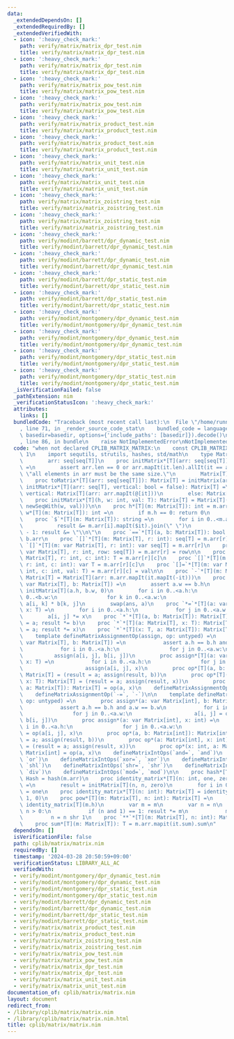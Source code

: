```yaml
---
data:
  _extendedDependsOn: []
  _extendedRequiredBy: []
  _extendedVerifiedWith:
  - icon: ':heavy_check_mark:'
    path: verify/matrix/matrix_dpr_test.nim
    title: verify/matrix/matrix_dpr_test.nim
  - icon: ':heavy_check_mark:'
    path: verify/matrix/matrix_dpr_test.nim
    title: verify/matrix/matrix_dpr_test.nim
  - icon: ':heavy_check_mark:'
    path: verify/matrix/matrix_pow_test.nim
    title: verify/matrix/matrix_pow_test.nim
  - icon: ':heavy_check_mark:'
    path: verify/matrix/matrix_pow_test.nim
    title: verify/matrix/matrix_pow_test.nim
  - icon: ':heavy_check_mark:'
    path: verify/matrix/matrix_product_test.nim
    title: verify/matrix/matrix_product_test.nim
  - icon: ':heavy_check_mark:'
    path: verify/matrix/matrix_product_test.nim
    title: verify/matrix/matrix_product_test.nim
  - icon: ':heavy_check_mark:'
    path: verify/matrix/matrix_unit_test.nim
    title: verify/matrix/matrix_unit_test.nim
  - icon: ':heavy_check_mark:'
    path: verify/matrix/matrix_unit_test.nim
    title: verify/matrix/matrix_unit_test.nim
  - icon: ':heavy_check_mark:'
    path: verify/matrix/matrix_zoistring_test.nim
    title: verify/matrix/matrix_zoistring_test.nim
  - icon: ':heavy_check_mark:'
    path: verify/matrix/matrix_zoistring_test.nim
    title: verify/matrix/matrix_zoistring_test.nim
  - icon: ':heavy_check_mark:'
    path: verify/modint/barrett/dpr_dynamic_test.nim
    title: verify/modint/barrett/dpr_dynamic_test.nim
  - icon: ':heavy_check_mark:'
    path: verify/modint/barrett/dpr_dynamic_test.nim
    title: verify/modint/barrett/dpr_dynamic_test.nim
  - icon: ':heavy_check_mark:'
    path: verify/modint/barrett/dpr_static_test.nim
    title: verify/modint/barrett/dpr_static_test.nim
  - icon: ':heavy_check_mark:'
    path: verify/modint/barrett/dpr_static_test.nim
    title: verify/modint/barrett/dpr_static_test.nim
  - icon: ':heavy_check_mark:'
    path: verify/modint/montgomery/dpr_dynamic_test.nim
    title: verify/modint/montgomery/dpr_dynamic_test.nim
  - icon: ':heavy_check_mark:'
    path: verify/modint/montgomery/dpr_dynamic_test.nim
    title: verify/modint/montgomery/dpr_dynamic_test.nim
  - icon: ':heavy_check_mark:'
    path: verify/modint/montgomery/dpr_static_test.nim
    title: verify/modint/montgomery/dpr_static_test.nim
  - icon: ':heavy_check_mark:'
    path: verify/modint/montgomery/dpr_static_test.nim
    title: verify/modint/montgomery/dpr_static_test.nim
  _isVerificationFailed: false
  _pathExtension: nim
  _verificationStatusIcon: ':heavy_check_mark:'
  attributes:
    links: []
  bundledCode: "Traceback (most recent call last):\n  File \"/home/runner/.local/lib/python3.10/site-packages/onlinejudge_verify/documentation/build.py\"\
    , line 71, in _render_source_code_stat\n    bundled_code = language.bundle(stat.path,\
    \ basedir=basedir, options={'include_paths': [basedir]}).decode()\n  File \"/home/runner/.local/lib/python3.10/site-packages/onlinejudge_verify/languages/nim.py\"\
    , line 86, in bundle\n    raise NotImplementedError\nNotImplementedError\n"
  code: "when not declared CPLIB_MATRIX_MATRIX:\n    const CPLIB_MATRIX_MATRIX* =\
    \ 1\n    import sequtils, strutils, hashes, std/math\n    type Matrix*[T] = object\n\
    \        arr: seq[seq[T]]\n    proc initMatrix*[T](arr: seq[seq[T]]): Matrix[T]\
    \ =\n        assert arr.len == 0 or arr.mapIt(it.len).allIt(it == arr[0].len),\
    \ \"all elements in arr must be the same size.\"\n        Matrix[T](arr: arr)\n\
    \    proc toMatrix*[T](arr: seq[seq[T]]): Matrix[T] = initMatrix(arr)\n    proc\
    \ initMatrix*[T](arr: seq[T], vertical: bool = false): Matrix[T] =\n        if\
    \ vertical: Matrix[T](arr: arr.mapIt(@[it]))\n        else: Matrix[T](arr: @[arr])\n\
    \    proc initMatrix*[T](h, w: int, val: T): Matrix[T] = Matrix[T](arr: newSeqWith(h,\
    \ newSeqWith(w, val)))\n\n    proc h*[T](m: Matrix[T]): int = m.arr.len\n    proc\
    \ w*[T](m: Matrix[T]): int =\n        if m.h == 0: return 0\n        m.arr[0].len\n\
    \    proc `$`*[T](m: Matrix[T]): string =\n        for i in 0..<m.arr.len:\n \
    \           result &= m.arr[i].mapIt($it).join(\" \")\n            if i != m.arr.len\
    \ - 1: result &= \"\\n\"\n    proc `==`*[T](a, b: Matrix[T]): bool = a.arr ==\
    \ b.arr\n    proc `[]`*[T](m: Matrix[T], r: int): seq[T] = m.arr[r]\n    proc\
    \ `[]`*[T](m: var Matrix[T], r: int): var seq[T] = m.arr[r]\n    proc `[]=`*[T](m:\
    \ var Matrix[T], r: int, row: seq[T]) = m.arr[r] = row\n\n    proc `[]`*[T](m:\
    \ Matrix[T], r: int, c: int): T = m.arr[r][c]\n    proc `[]`*[T](m: var Matrix[T],\
    \ r: int, c: int): var T = m.arr[r][c]\n    proc `[]=`*[T](m: var Matrix[T], r:\
    \ int, c: int, val: T) = m.arr[r][c] = val\n\n    proc `-`*[T](m: Matrix[T]):\
    \ Matrix[T] = Matrix[T](arr: m.arr.mapIt(it.mapIt(-it)))\n    proc `*=`*[T](a:\
    \ var Matrix[T], b: Matrix[T]) =\n        assert a.w == b.h\n        var ans =\
    \ initMatrix[T](a.h, b.w, 0)\n        for i in 0..<a.h:\n            for j in\
    \ 0..<b.w:\n                for k in 0..<a.w:\n                    ans[i, j] +=\
    \ a[i, k] * b[k, j]\n        swap(ans, a)\n    proc `*=`*[T](a: var Matrix[T],\
    \ x: T) =\n        for i in 0..<a.h:\n            for j in 0..<a.w:\n        \
    \        a[i, j] *= x\n    proc `*`*[T](a, b: Matrix[T]): Matrix[T] = (result\
    \ = a; result *= b)\n    proc `*`*[T](a: Matrix[T], x: T): Matrix[T] = (result\
    \ = a; result *= x)\n    proc `*`*[T](x: T, a: Matrix[T]): Matrix[T] = a * x\n\
    \    template defineMatrixAssignmentOp(assign, op: untyped) =\n        proc assign*[T](a:\
    \ var Matrix[T], b: Matrix[T]) =\n            assert a.h == b.h and a.w == b.w\n\
    \            for i in 0..<a.h:\n                for j in 0..<a.w:\n          \
    \          assign(a[i, j], b[i, j])\n        proc assign*[T](a: var Matrix[T],\
    \ x: T) =\n            for i in 0..<a.h:\n                for j in 0..<a.w:\n\
    \                    assign(a[i, j], x)\n        proc op*[T](a, b: Matrix[T]):\
    \ Matrix[T] = (result = a; assign(result, b))\n        proc op*[T](a: Matrix[T],\
    \ x: T): Matrix[T] = (result = a; assign(result, x))\n        proc op*[T](x: T,\
    \ a: Matrix[T]): Matrix[T] = op(a, x)\n    defineMatrixAssignmentOp(`+=`, `+`)\n\
    \    defineMatrixAssignmentOp(`-=`, `-`)\n\n    template defineMatrixIntOps(assign,\
    \ op: untyped) =\n        proc assign*(a: var Matrix[int], b: Matrix[int]) =\n\
    \            assert a.h == b.h and a.w == b.w\n            for i in 0..<a.h:\n\
    \                for j in 0..<a.w:\n                    a[i, j] = op(a[i, j],\
    \ b[i, j])\n        proc assign*(a: var Matrix[int], x: int) =\n            for\
    \ i in 0..<a.h:\n                for j in 0..<a.w:\n                    a[i, j]\
    \ = op(a[i, j], x)\n        proc op*(a, b: Matrix[int]): Matrix[int] = (result\
    \ = a; assign(result, b))\n        proc op*(a: Matrix[int], x: int): Matrix[int]\
    \ = (result = a; assign(result, x))\n        proc op*(x: int, a: Matrix[int]):\
    \ Matrix[int] = op(a, x)\n    defineMatrixIntOps(`and=`, `and`)\n    defineMatrixIntOps(`or=`,\
    \ `or`)\n    defineMatrixIntOps(`xor=`, `xor`)\n    defineMatrixIntOps(`shl=`,\
    \ `shl`)\n    defineMatrixIntOps(`shr=`, `shr`)\n    defineMatrixIntOps(`div=`,\
    \ `div`)\n    defineMatrixIntOps(`mod=`, `mod`)\n\n    proc hash*[T](m: Matrix[T]):\
    \ Hash = hash(m.arr)\n    proc identity_matrix*[T](n: int, one, zero: T): Matrix[T]\
    \ =\n        result = initMatrix[T](n, n, zero)\n        for i in 0..<n: result[i][i]\
    \ = one\n    proc identity_matrix*[T](n: int): Matrix[T] = identity_matrix[T](n,\
    \ 1, 0)\n    proc pow*[T](m: Matrix[T], n: int): Matrix[T] =\n        result =\
    \ identity_matrix[T](m.h)\n        var m = m\n        var n = n\n        while\
    \ n > 0:\n            if (n and 1) == 1: result *= m\n            m *= m\n   \
    \         n = n shr 1\n    proc `**`*[T](m: Matrix[T], n: int): Matrix[T] = m.pow(n)\n\
    \    proc sum*[T](m: Matrix[T]): T = m.arr.mapit(it.sum).sum\n"
  dependsOn: []
  isVerificationFile: false
  path: cplib/matrix/matrix.nim
  requiredBy: []
  timestamp: '2024-03-28 20:50:59+09:00'
  verificationStatus: LIBRARY_ALL_AC
  verifiedWith:
  - verify/modint/montgomery/dpr_dynamic_test.nim
  - verify/modint/montgomery/dpr_dynamic_test.nim
  - verify/modint/montgomery/dpr_static_test.nim
  - verify/modint/montgomery/dpr_static_test.nim
  - verify/modint/barrett/dpr_dynamic_test.nim
  - verify/modint/barrett/dpr_dynamic_test.nim
  - verify/modint/barrett/dpr_static_test.nim
  - verify/modint/barrett/dpr_static_test.nim
  - verify/matrix/matrix_product_test.nim
  - verify/matrix/matrix_product_test.nim
  - verify/matrix/matrix_zoistring_test.nim
  - verify/matrix/matrix_zoistring_test.nim
  - verify/matrix/matrix_pow_test.nim
  - verify/matrix/matrix_pow_test.nim
  - verify/matrix/matrix_dpr_test.nim
  - verify/matrix/matrix_dpr_test.nim
  - verify/matrix/matrix_unit_test.nim
  - verify/matrix/matrix_unit_test.nim
documentation_of: cplib/matrix/matrix.nim
layout: document
redirect_from:
- /library/cplib/matrix/matrix.nim
- /library/cplib/matrix/matrix.nim.html
title: cplib/matrix/matrix.nim
---
```

